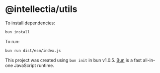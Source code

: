# @intellectia/utils

To install dependencies:

```bash
bun install
```

To run:

```bash
bun run dist/esm/index.js
```

This project was created using `bun init` in bun v1.0.5. [Bun](https://bun.sh) is a fast all-in-one JavaScript runtime.
